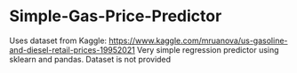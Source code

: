 # Simple-Gas-Price-Predictor

Uses dataset from Kaggle: https://www.kaggle.com/mruanova/us-gasoline-and-diesel-retail-prices-19952021
Very simple regression predictor using sklearn and pandas. Dataset is not provided
